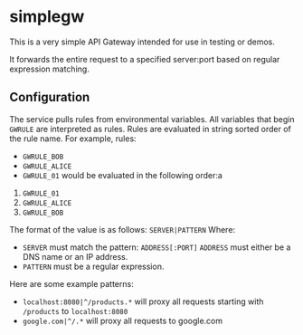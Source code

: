 

# simplegw

This is a very simple API Gateway intended for use in testing or demos.

It forwards the entire request to a specified server:port based on regular expression matching.

## Configuration

The service pulls rules from environmental variables. All variables that begin `GWRULE` are interpreted as rules. Rules are evaluated in string sorted order of the rule name. For example, rules:

 - `GWRULE_BOB`
 - `GWRULE_ALICE`
 - `GWRULE_01`
would be evaluated in the following order:a
1. `GWRULE_01`
2. `GWRULE_ALICE`
3. `GWRULE_BOB`

The format of the value is as follows:
`SERVER|PATTERN`
Where:
 - `SERVER` must match the pattern: `ADDRESS[:PORT]` `ADDRESS` must either be a DNS name or an IP address.
 - `PATTERN` must be a regular expression.

Here are some example patterns:

- `localhost:8080|^/products.*` will proxy all requests starting with `/products` to `localhost:8080`
- `google.com|^/.*` will proxy all requests to google.com
